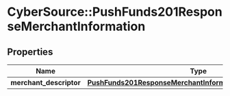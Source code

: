 # CyberSource::PushFunds201ResponseMerchantInformation

## Properties
Name | Type | Description | Notes
------------ | ------------- | ------------- | -------------
**merchant_descriptor** | [**PushFunds201ResponseMerchantInformationMerchantDescriptor**](PushFunds201ResponseMerchantInformationMerchantDescriptor.md) |  | [optional] 


